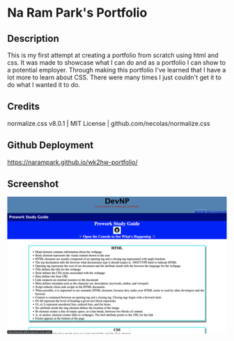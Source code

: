 # Na Ram Park's Portfolio

## Description
This is my first attempt at creating a portfolio from scratch using html and css. It was made to showcase what I can do and as a portfolio I can show to a potential employer. Through making this portfolio I've learned that I have a lot more to learn about CSS. There were many times I just couldn't get it to do what I wanted it to do.

## Credits
normalize.css v8.0.1 | MIT License | github.com/necolas/normalize.css

## Github Deployment
https://narampark.github.io/wk2hw-portfolio/

## Screenshot
![alt text](./assets/images/screenshot.png)